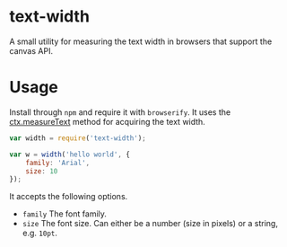 # text-width

A small utility for measuring the text width in browsers that support the canvas API.

# Usage

Install through `npm` and require it with `browserify`. It uses the [ctx.measureText][mt] method for acquiring the text width.

```javascript
var width = require('text-width');

var w = width('hello world', {
	family: 'Arial',
	size: 10
});
```

It accepts the following options.

- `family` The font family.
- `size` The font size. Can either be a number (size in pixels) or a string, e.g. `10pt`.

[mt]: https://developer.mozilla.org/en-US/docs/Web/API/Canvas_API/Tutorial/Drawing_text
